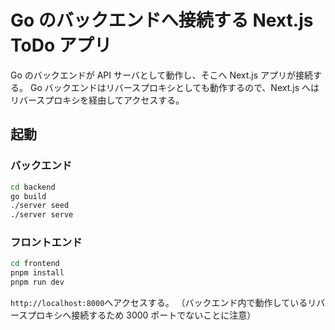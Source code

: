 # Go のバックエンドへ接続する Next.js ToDo アプリ

Go のバックエンドが API サーバとして動作し、そこへ Next.js アプリが接続する。
Go バックエンドはリバースプロキシとしても動作するので、Next.js へはリバースプロキシを経由してアクセスする。

## 起動

### バックエンド

```bash
cd backend
go build
./server seed
./server serve
```

### フロントエンド

```bash
cd frontend
pnpm install
pnpm run dev
```

`http://localhost:8000`へアクセスする。
（バックエンド内で動作しているリバースプロキシへ接続するため 3000 ポートでないことに注意）
